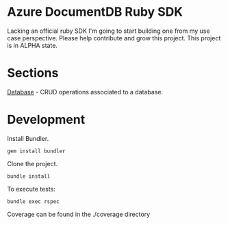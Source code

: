 # Azure DocumentDB Ruby SDK

Lacking an official ruby SDK I'm going to start building one from my use case perspective.  Please help contribute and grow this project.  This project is in ALPHA state.

# Sections

[Database](/lib/database) - CRUD operations associated to a database.

# Development

Install Bundler.

`gem install bundler`

Clone the project.

`bundle install`

To execute tests:

`bundle exec rspec`

Coverage can be found in the ./coverage directory
